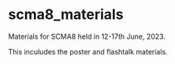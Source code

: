 # scma8_materials
Materials for SCMA8 held in 12-17th June, 2023.

This inculudes the poster and flashtalk materials.
